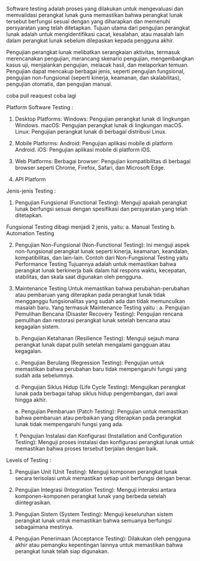 Software testing adalah proses yang dilakukan untuk mengevaluasi dan memvalidasi perangkat lunak guna memastikan bahwa perangkat lunak tersebut berfungsi sesuai dengan yang diharapkan dan memenuhi persyaratan yang telah ditetapkan. Tujuan utama dari pengujian perangkat lunak adalah untuk mengidentifikasi cacat, kesalahan, atau masalah lain dalam perangkat lunak sebelum dilepaskan kepada pengguna akhir.

Pengujian perangkat lunak melibatkan serangkaian aktivitas, termasuk merencanakan pengujian, merancang skenario pengujian, mengembangkan kasus uji, menjalankan pengujian, melacak hasil, dan melaporkan temuan. Pengujian dapat mencakup berbagai jenis, seperti pengujian fungsional, pengujian non-fungsional (seperti kinerja, keamanan, dan skalabilitas), pengujian otomatis, dan pengujian manual.

coba pull reaquest
coba lagi

Platform Software Testing :
1. Desktop Platforms:
Windows: Pengujian perangkat lunak di lingkungan Windows.
macOS: Pengujian perangkat lunak di lingkungan macOS.
Linux: Pengujian perangkat lunak di berbagai distribusi Linux.

2. Mobile Platforms:
Android: Pengujian aplikasi mobile di platform Android.
iOS: Pengujian aplikasi mobile di platform iOS.

3. Web Platforms:
Berbagai browser: Pengujian kompatibilitas di berbagai browser seperti Chrome, Firefox, Safari, dan Microsoft Edge.

4. API Platform

Jenis-jenis Testing :

1. Pengujian Fungsional (Functional Testing):
Menguji apakah perangkat lunak berfungsi sesuai dengan spesifikasi dan persyaratan yang telah ditetapkan.

Fungsional Testing dibagi menjadi 2 jenis, yaitu:
    a. Manual Testing
    b. Automation Testing

2. Pengujian Non-Fungsional (Non-Functional Testing):
Ini menguji aspek non-fungsional perangkat lunak seperti kinerja, keamanan, keandalan, kompatibilitas, dan lain-lain.
Contoh dari Non-Fungsional Testing yaitu Performance Testing
Tujuannya adalah untuk memastikan bahwa perangkat lunak berkinerja baik dalam hal respons waktu, kecepatan, stabilitas, dan skala saat digunakan oleh pengguna.

3. Maintenance Testing
Untuk memastikan bahwa perubahan-perubahan atau pembaruan yang diterapkan pada perangkat lunak tidak mengganggu fungsionalitas yang sudah ada dan tidak memunculkan masalah baru. 
Yang termasuk Maintenance Testing yaitu :
    a. Pengujian Pemulihan Bencana (Disaster Recovery Testing):
    Pengujian rencana pemulihan dan restorasi perangkat lunak setelah bencana atau kegagalan sistem.

    b. Pengujian Ketahanan (Resilience Testing):
    Menguji sejauh mana perangkat lunak dapat pulih setelah mengalami gangguan atau kegagalan.

    c. Pengujian Berulang (Regression Testing):
    Pengujian untuk memastikan bahwa perubahan baru tidak mempengaruhi fungsi yang sudah ada sebelumnya.

    d. Pengujian Siklus Hidup (Life Cycle Testing):
    Mengujikan perangkat lunak pada berbagai tahap siklus hidup pengembangan, dari awal hingga akhir.

    e. Pengujian Pembaruan (Patch Testing):
    Pengujian untuk memastikan bahwa pembaruan atau perbaikan yang diterapkan pada perangkat lunak tidak mempengaruhi fungsi yang ada.

    f. Pengujian Instalasi dan Konfigurasi (Installation and Configuration Testing):
    Menguji proses instalasi dan konfigurasi perangkat lunak untuk memastikan bahwa proses tersebut berjalan dengan baik.

Levels of Testing :
1. Pengujian Unit (Unit Testing):
Menguji komponen perangkat lunak secara terisolasi untuk memastikan setiap unit berfungsi dengan benar.

2. Pengujian Integrasi (Integration Testing):
Menguji interaksi antara komponen-komponen perangkat lunak yang berbeda setelah diintegrasikan.

3. Pengujian Sistem (System Testing):
Menguji keseluruhan sistem perangkat lunak untuk memastikan bahwa semuanya berfungsi sebagaimana mestinya.

4. Pengujian Penerimaan (Acceptance Testing):
Dilakukan oleh pengguna akhir atau pemangku kepentingan lainnya untuk memastikan bahwa perangkat lunak telah siap digunakan.

